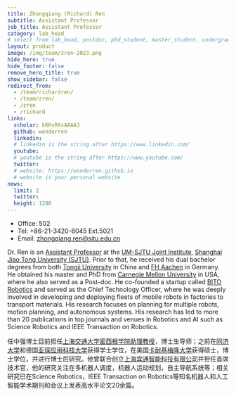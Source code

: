 ```yaml
---
title: Zhongqiang (Richard) Ren
subtitle: Assistant Professor
job_title: Assistant Professor
category: lab_head 
# select from lab_head, postdoc, phd_student, master_student, undergraduate, staff, visitor, intern
layout: product
image: /img/team/zren-2023.png
hide_hero: true
hide_footer: false
remove_hero_title: true
show_sidebar: false
redirect_from:
  - /team/richardren/
  - /team/zren/
  - /zren
  - /richard
links:
  scholar: kKKvRXsAAAAJ
  github: wonderren
  linkedin: 
  # linkedin is the string after https://www.linkedin.com/
  youtube: 
  # youtube is the string after https://www.youtube.com/
  twitter: 
  # website: https://wonderren.github.io
  # website is your personal website
news:
  limit: 2
  twitter: 
  height: 1200
---
```


- Office: 502
- Tel: +86-21-3420-6045 Ext.5021
- Email: zhongqiang.ren@sjtu.edu.cn

Dr. Ren is an [Assistant Professor](https://www.ji.sjtu.edu.cn/about/faculty-staff/faculty-directory/faculty-detail/75997/) at the [UM-SJTU Joint Institute](https://www.ji.sjtu.edu.cn/), [Shanghai Jiao Tong University (SJTU)](https://www.sjtu.edu.cn/).
Prior to that, he received his dual bachelor degrees from both [Tongji University](https://www.tongji.edu.cn/) in China and [FH Aachen](https://www.fh-aachen.de/en/) in Germany. He obtained his master and PhD from [Carnegie Mellon University](https://www.cmu.edu/) in USA, where he also served as a Post-doc. He co-founded a startup called [BITO Robotics](https://bitorobotics.com/en/) and served as the Chief Technology Officer, where he was deeply involved in developing and deploying fleets of mobile robots in factories to transport materials. His research focuses on planning for multiple robots, motion planning, and autonomous systems. His research has led to more than 20 publications in top journals and venues in Robotics and AI such as Science Robotics and IEEE Transaction on Robotics.


任中强博士目前担任[上海交通大学](https://www.sjtu.edu.cn/)[密西根学院](https://www.ji.sjtu.edu.cn/)[助理教授](https://www.ji.sjtu.edu.cn/about/faculty-staff/faculty-directory/faculty-detail/75997/)，博士生导师；之前在[同济大学](https://www.tongji.edu.cn/)和德国[亚琛应用科技大学](https://www.fh-aachen.de/en/)获得学士学位，在美国[卡耐基梅隆大学](https://www.cmu.edu/)获得硕士，博士学位，并进行博士后研究。他曾联合创立[上海宾通智能科技有限公司](https://bitorobotics.com/)并担任首席技术官，他的研究关注在多机器人调度，机器人运动规划，自主导航系统等；相关研究已在Science Robotics，IEEE Transaction on Robotics等知名机器人和人工智能学术期刊和会议上发表高水平论文20余篇。

